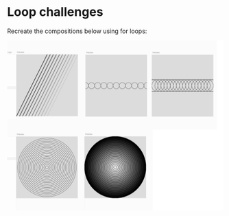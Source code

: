 # Loop challenges

Recreate the compositions below using for loops:

![image](../images/w5-challenge.png)
